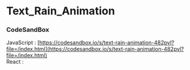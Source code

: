 # Text_Rain_Animation

### CodeSandBox

JavaScript : [https://codesandbox.io/s/text-rain-animation-482pvl?file=/index.html](https://codesandbox.io/s/text-rain-animation-482pvl?file=/index.html) \
React : []()
